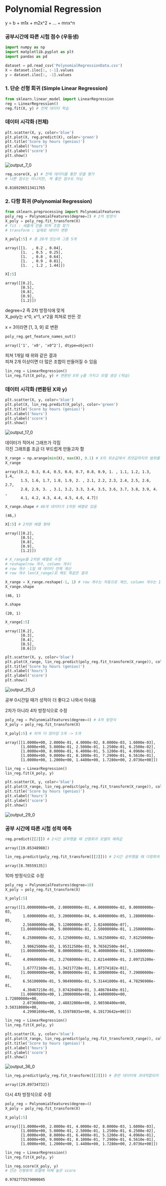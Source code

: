 # Polynomial Regression

y = b + m1x + m2x^2 + ... + mnx^n

### 공부시간에 따른 시험 점수 (우등생)

```python
import numpy as np
import matplotlib.pyplot as plt
import pandas as pd
```


```python
dataset = pd.read_csv('PolynomialRegressionData.csv')
X = dataset.iloc[:, :-1].values
y = dataset.iloc[:, -1].values
```

### 1. 단순 선형 회귀 (Simple Linear Regression)


```python
from sklearn.linear_model import LinearRegression
reg = LinearRegression()
reg.fit(X, y) # 전체 데이터 학습
```






### 데이터 시각화 (전체)


```python
plt.scatter(X, y, color='blue')
plt.plot(X, reg.predict(X), color='green')
plt.title('Score by hours (genius)')
plt.xlabel('hours')
plt.ylabel('score')
plt.show()
```


    
![output_7_0](https://user-images.githubusercontent.com/81833412/233932305-d1b144e0-2801-44a5-ad82-4799d5d0bc78.png)
    



```python
reg.score(X, y) # 전체 데이터를 통한 모델 평가
# 나쁜 점수는 아니지만, 썩 좋은 점수도 아님
```




    0.8169296513411765



### 2. 다항 회귀 (Polynomial Regression)


```python
from sklearn.preprocessing import PolynomialFeatures
poly_reg = PolynomialFeatures(degree=2) # 2차 방정식
X_poly = poly_reg.fit_transform(X)
# fit : 새롭게 만들 피쳐 조합 찾기
# transform : 실제로 데이터 변환

X_poly[:5] # 총 20개 있는데 그중 5개
```




    array([[1.  , 0.2 , 0.04],
           [1.  , 0.5 , 0.25],
           [1.  , 0.8 , 0.64],
           [1.  , 0.9 , 0.81],
           [1.  , 1.2 , 1.44]])




```python
X[:5]
```




    array([[0.2],
           [0.5],
           [0.8],
           [0.9],
           [1.2]])



degree=2 즉 2차 방정식에 맞게\
X_poly는 x^0, x^1, x^2을 피쳐로 만든 것

x = 3이라면 [1, 3, 9] 로 변환


```python
poly_reg.get_feature_names_out()
```




    array(['1', 'x0', 'x0^2'], dtype=object)



피쳐 1개일 때 위와 같은 결과\
피쳐 2개 이상이면 더 많은 조합이 만들어질 수 있음


```python
lin_reg = LinearRegression()
lin_reg.fit(X_poly, y) # 변환된 X와 y를 가지고 모델 생성 (학습)
```





### 데이터 시각화 (변환된 X와 y)


```python
plt.scatter(X, y, color='blue')
plt.plot(X, lin_reg.predict(X_poly), color='green')
plt.title('Score by hours (genius)')
plt.xlabel('hours')
plt.ylabel('score')
plt.show()
```


    
![output_17_0](https://user-images.githubusercontent.com/81833412/233932312-cc3830ad-3872-42bb-bcb5-fd27b27023bb.png)
    


데이터가 적어서 그래프가 각짐\
각진 그래프를 조금 더 부드럽게 만들고자 함


```python
X_range = np.arange(min(X), max(X), 0.1) # X의 최솟값에서 최댓값까지의 범위를 0.1 단위로 잘라서 데이터 생성
X_range
```




    array([0.2, 0.3, 0.4, 0.5, 0.6, 0.7, 0.8, 0.9, 1. , 1.1, 1.2, 1.3, 1.4,
           1.5, 1.6, 1.7, 1.8, 1.9, 2. , 2.1, 2.2, 2.3, 2.4, 2.5, 2.6, 2.7,
           2.8, 2.9, 3. , 3.1, 3.2, 3.3, 3.4, 3.5, 3.6, 3.7, 3.8, 3.9, 4. ,
           4.1, 4.2, 4.3, 4.4, 4.5, 4.6, 4.7])




```python
X_range.shape # 46개 데이터가 1차원 배열로 있음
```




    (46,)




```python
X[:5] # 2차원 배열 형태
```




    array([[0.2],
           [0.5],
           [0.8],
           [0.9],
           [1.2]])




```python
# X_range를 2차원 배열로 수정
# reshape(row 개수, column 개수)
# row 개수 -1일 때 데이터 전체 계산
# row 개수 len(X_range)로 해도 똑같은 결과

X_range = X_range.reshape(-1, 1) # row 개수는 자동으로 계산, column 개수는 1개
X_range.shape
```




    (46, 1)




```python
X.shape
```




    (20, 1)




```python
X_range[:5]
```




    array([[0.2],
           [0.3],
           [0.4],
           [0.5],
           [0.6]])




```python
plt.scatter(X, y, color='blue')
plt.plot(X_range, lin_reg.predict(poly_reg.fit_transform(X_range)), color='green')
plt.title('Score by hours (genius)')
plt.xlabel('hours')
plt.ylabel('score')
plt.show()
```


    
![output_25_0](https://user-images.githubusercontent.com/81833412/233932314-0367ced6-ee60-419d-949a-038184795221.png)
    


공부 0시간일 때가 성적이 더 좋다고 나와서 아쉬움

2차가 아니라 4차 방정식으로 수정


```python
poly_reg = PolynomialFeatures(degree=4) # 4차 방정식
X_poly = poly_reg.fit_transform(X)

X_poly[:5] # 피쳐 더 많아짐 3개 -> 5개
```




    array([[1.0000e+00, 2.0000e-01, 4.0000e-02, 8.0000e-03, 1.6000e-03],
           [1.0000e+00, 5.0000e-01, 2.5000e-01, 1.2500e-01, 6.2500e-02],
           [1.0000e+00, 8.0000e-01, 6.4000e-01, 5.1200e-01, 4.0960e-01],
           [1.0000e+00, 9.0000e-01, 8.1000e-01, 7.2900e-01, 6.5610e-01],
           [1.0000e+00, 1.2000e+00, 1.4400e+00, 1.7280e+00, 2.0736e+00]])




```python
lin_reg = LinearRegression()
lin_reg.fit(X_poly, y)
```








```python
plt.scatter(X, y, color='blue')
plt.plot(X_range, lin_reg.predict(poly_reg.fit_transform(X_range)), color='green')
plt.title('Score by hours (genius)')
plt.xlabel('hours')
plt.ylabel('score')
plt.show()
```


    
![output_29_0](https://user-images.githubusercontent.com/81833412/233932317-b78a8471-f4a5-41f1-9aff-da8da5f9d934.png)


### 공부 시간에 따른 시험 성적 예측


```python
reg.predict([[2]]) # 2시간 공부했을 때 선형회귀 모델의 예측값
```




    array([19.85348988])




```python
lin_reg.predict(poly_reg.fit_transform([[2]])) # 2시간 공부했을 때 다항회귀 모델의 예측값
```




    array([8.70559135])



10차 방정식으로 수정


```python
poly_reg = PolynomialFeatures(degree=10)
X_poly = poly_reg.fit_transform(X)

X_poly[:5]
```




    array([[1.00000000e+00, 2.00000000e-01, 4.00000000e-02, 8.00000000e-03,
            1.60000000e-03, 3.20000000e-04, 6.40000000e-05, 1.28000000e-05,
            2.56000000e-06, 5.12000000e-07, 1.02400000e-07],
           [1.00000000e+00, 5.00000000e-01, 2.50000000e-01, 1.25000000e-01,
            6.25000000e-02, 3.12500000e-02, 1.56250000e-02, 7.81250000e-03,
            3.90625000e-03, 1.95312500e-03, 9.76562500e-04],
           [1.00000000e+00, 8.00000000e-01, 6.40000000e-01, 5.12000000e-01,
            4.09600000e-01, 3.27680000e-01, 2.62144000e-01, 2.09715200e-01,
            1.67772160e-01, 1.34217728e-01, 1.07374182e-01],
           [1.00000000e+00, 9.00000000e-01, 8.10000000e-01, 7.29000000e-01,
            6.56100000e-01, 5.90490000e-01, 5.31441000e-01, 4.78296900e-01,
            4.30467210e-01, 3.87420489e-01, 3.48678440e-01],
           [1.00000000e+00, 1.20000000e+00, 1.44000000e+00, 1.72800000e+00,
            2.07360000e+00, 2.48832000e+00, 2.98598400e+00, 3.58318080e+00,
            4.29981696e+00, 5.15978035e+00, 6.19173642e+00]])




```python
lin_reg = LinearRegression()
lin_reg.fit(X_poly, y)
```








```python
plt.scatter(X, y, color='blue')
plt.plot(X_range, lin_reg.predict(poly_reg.fit_transform(X_range)), color='green')
plt.title('Score by hours (genius)')
plt.xlabel('hours')
plt.ylabel('score')
plt.show()
```


    
![output_36_0](https://user-images.githubusercontent.com/81833412/233932322-0e66fdb6-8b90-4850-8e88-79ff9a510801.png)
    



```python
lin_reg.predict(poly_reg.fit_transform([[2]])) # 훈련 데이터에 과대적합되어 이상한 결과
```




    array([29.89734732])



다시 4차 방정식으로 수정


```python
poly_reg = PolynomialFeatures(degree=4)
X_poly = poly_reg.fit_transform(X)

X_poly[:5]
```




    array([[1.0000e+00, 2.0000e-01, 4.0000e-02, 8.0000e-03, 1.6000e-03],
           [1.0000e+00, 5.0000e-01, 2.5000e-01, 1.2500e-01, 6.2500e-02],
           [1.0000e+00, 8.0000e-01, 6.4000e-01, 5.1200e-01, 4.0960e-01],
           [1.0000e+00, 9.0000e-01, 8.1000e-01, 7.2900e-01, 6.5610e-01],
           [1.0000e+00, 1.2000e+00, 1.4400e+00, 1.7280e+00, 2.0736e+00]])




```python
lin_reg = LinearRegression()
lin_reg.fit(X_poly, y)
```









```python
lin_reg.score(X_poly, y)
# 단순 선형회귀 모델에 비해 높은 score
```




    0.9782775579000045

